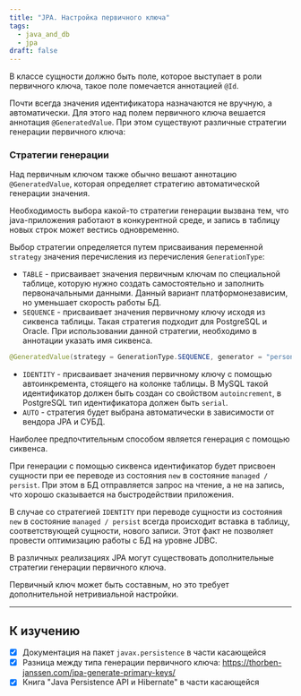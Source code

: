 ```yaml
---
title: "JPA. Настройка первичного ключа"
tags:
  - java_and_db
  - jpa
draft: false
---
```


В классе сущности должно быть поле, которое выступает в роли первичного ключа, такое поле помечается аннотацией `@Id`.

Почти всегда значения идентификатора назначаются не вручную, а автоматически. Для этого над полем первичного ключа вешается аннотация `@GeneratedValue`. При этом существуют различные стратегии генерации первичного ключа:

### Стратегии генерации

Над первичным ключом также обычно вешают аннотацию `@GeneratedValue`, которая определяет стратегию автоматической генерации значения.

Необходимость выбора какой-то стратегии генерации вызвана тем, что java-приложения работают в конкурентной среде, и запись в таблицу новых строк может вестись одновременно.

Выбор стратегии определяется путем присваивания переменной `strategy` значения перечисления из перечисления `GenerationType`:

- `TABLE` - присваивает значения первичным ключам по специальной таблице, которую нужно создать самостоятельно и заполнить первоначальными данными. Данный вариант платформонезависим, но уменьшает скорость работы БД.
- `SEQUENCE` - присваивает значения первичному ключу исходя из сиквенса таблицы. Такая стратегия подходит для PostgreSQL и Oracle. При использовании данной стратегии, необходимо в аннотации указать имя сиквенса.

```java
@GeneratedValue(strategy = GenerationType.SEQUENCE, generator = "person_id_seq")
```

- `IDENTITY` - присваивает значения первичному ключу с помощью автоинкремента, стоящего на колонке таблицы. В MySQL такой идентификатор должен быть создан со свойством `autoincrement`, в PostgreSQL тип идентификатора должен быть `serial`.
- `AUTO` - стратегия будет выбрана автоматически в зависимости от вендора JPA и СУБД.

Наиболее предпочтительным способом является генерация с помощью сиквенса.

При генерации с помощью сиквенса идентификатор будет присвоен сущности при ее переводе из состояния `new` в состояние `managed / persist`. При этом в БД отправляется запрос на чтение, а не на запись, что хорошо сказывается на быстродействии приложения.

В случае со стратегией `IDENTITY` при переводе сущности из состояния `new` в состояние `managed / persist` всегда происходит вставка в таблицу, соответствующей сущности, нового записи. Этот факт не позволяет провести оптимизацию работы с БД на уровне JDBC.

В различных реализациях JPA могут существовать дополнительные стратегии генерации первичного ключа.

Первичный ключ может быть составным, но это требует дополнительной нетривиальной настройки.

---
## К изучению

- [X] Документация на пакет `javax.persistence` в части касающейся
- [X] Разница между типа генерации первичного ключа: https://thorben-janssen.com/jpa-generate-primary-keys/
- [X] Книга "Java Persistence API и Hibernate" в части касающейся